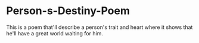 # Person-s-Destiny-Poem
This is a poem that'll describe a person's trait and heart where it shows that he'll have a great world waiting for him.
